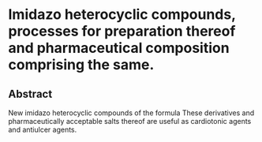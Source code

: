 # Imidazo heterocyclic compounds, processes for preparation thereof and pharmaceutical composition comprising the same.

## Abstract
New imidazo heterocyclic compounds of the formula These derivatives and pharmaceutically acceptable salts thereof are useful as cardiotonic agents and antiulcer agents.